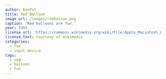 ```yaml
---
author: KonPat
title: Red Balloon
image_url: /images/redbaloon.png
caption: 'Red balloons are fun.'
year: 1984
license_url: 'https://commons.wikimedia.org/wiki/File:Apple_Macintosh_Plus_mouse.jpg'
license_text: Courtesy of wikimedia
categories:
  - fun
  - input-device
tags:
  - red
  - balloon
  - fun
---
```

